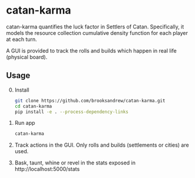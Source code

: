 # catan-karma

catan-karma quantifies the luck factor in Settlers of Catan.  Specifically, it models the resource
collection cumulative density function for each player at each turn.  

A GUI is provided to track the rolls and builds which happen in real life (physical board).

## Usage

0. Install

    ```bash
    git clone https://github.com/brooksandrew/catan-karma.git
    cd catan-karma
    pip install -e . --process-dependency-links
    ```

1. Run app

    ```bash
    catan-karma
    ```

2. Track actions in the GUI.  Only rolls and builds (settlements or cities) are used.

3. Bask, taunt, whine or revel in the stats exposed in http://localhost:5000/stats


